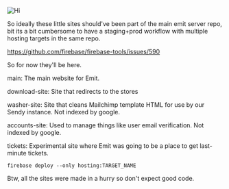 
![Hi](https://media.giphy.com/media/a1QLZUUtCcgyA/giphy.gif)

So ideally these little sites should've been part of the main emit server repo, bit its a bit cumbersome to have a staging+prod workflow with multiple hosting targets in the same repo.

https://github.com/firebase/firebase-tools/issues/590

So for now they'll be here.

main: The main website for Emit.

download-site: Site that redirects to the stores

washer-site: Site that cleans Mailchimp template HTML for use by our Sendy instance. Not indexed by google.

accounts-site: Used to manage things like user email verification. Not indexed by google.

tickets: Experimental site where Emit was going to be a place to get last-minute tickets.

`firebase deploy --only hosting:TARGET_NAME	`

Btw, all the sites were made in a hurry so don't expect good code.
